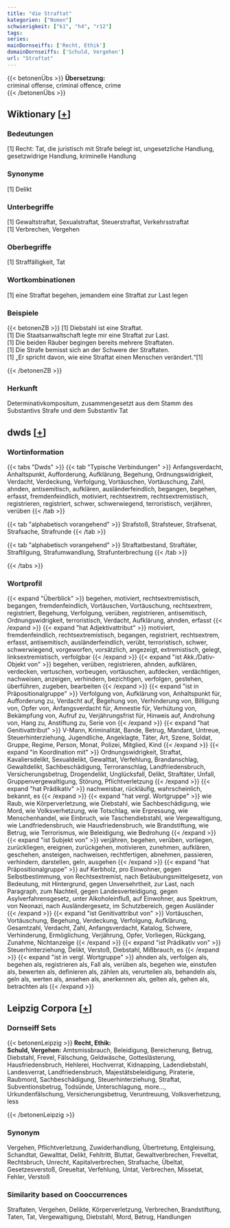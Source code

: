 ```yaml
---
title: "die Straftat"
kategorien: ["Nomen"]
schwierigkeit: ["k1", "h4", "r12"]
tags:
series:
mainDornseiffs: ['Recht, Ethik']
domainDornseiffs: ['Schuld, Vergehen']
url: "Straftat"
---
```


{{< betonenÜbs >}}
**Übersetzung:**  
criminal offense, criminal offence, crime  
{{< /betonenÜbs >}}

## Wiktionary [[+](https://de.wiktionary.org/wiki/Straftat)]

### Bedeutungen
[1] Recht: Tat, die juristisch mit Strafe belegt ist, ungesetzliche Handlung, gesetzwidrige Handlung, kriminelle Handlung  

### Synonyme
[1] Delikt  

### Unterbegriffe
[1] Gewaltstraftat, Sexualstraftat, Steuerstraftat, Verkehrsstraftat  
[1] Verbrechen, Vergehen  

### Oberbegriffe
[1] Straffälligkeit, Tat  

### Wortkombinationen
[1] eine Straftat begehen, jemandem eine Straftat zur Last legen  

### Beispiele
{{< betonenZB >}}
[1] Diebstahl ist eine Straftat.  
[1] Die Staatsanwaltschaft legte mir eine Straftat zur Last.  
[1] Die beiden Räuber begingen bereits mehrere Straftaten.  
[1] Die Strafe bemisst sich an der Schwere der Straftaten.  
[1] „Er spricht davon, wie eine Straftat einen Menschen verändert.“[1]  

{{< /betonenZB >}}
### Herkunft
Determinativkompositum, zusammengesetzt aus dem Stamm des Substantivs Strafe und dem Substantiv Tat  



## dwds [[+](https://www.dwds.de/wb/Straftat)]

### Wortinformation
{{< tabs "Dwds" >}}
{{< tab "Typische Verbindungen" >}}
Anfangsverdacht, Anhaltspunkt, Aufforderung, Aufklärung, Begehung, Ordnungswidrigkeit, Verdacht, Verdeckung, Verfolgung, Vortäuschen, Vortäuschung, Zahl, ahnden, antisemitisch, aufklären, ausländerfeindlich, begangen, begehen, erfasst, fremdenfeindlich, motiviert, rechtsextrem, rechtsextremistisch, registrieren, registriert, schwer, schwerwiegend, terroristisch, verjähren, verüben
{{< /tab >}}

{{< tab "alphabetisch vorangehend" >}}
Strafstoß, Strafsteuer, Strafsenat, Strafsache, Strafrunde
{{< /tab >}}

{{< tab "alphabetisch vorangehend" >}}
Straftatbestand, Straftäter, Straftilgung, Strafumwandlung, Strafunterbrechung
{{< /tab >}}

{{< /tabs >}}

### Wortprofil
{{< expand "Überblick" >}} begehen, motiviert, rechtsextremistisch, begangen, fremdenfeindlich, Vortäuschen, Vortäuschung, rechtsextrem, registriert, Begehung, Verfolgung, verüben, registrieren, antisemitisch, Ordnungswidrigkeit, terroristisch, Verdacht, Aufklärung, ahnden, erfasst {{< /expand >}}
{{< expand "hat Adjektivattribut" >}} motiviert, fremdenfeindlich, rechtsextremistisch, begangen, registriert, rechtsextrem, erfasst, antisemitisch, ausländerfeindlich, verübt, terroristisch, schwer, schwerwiegend, vorgeworfen, vorsätzlich, angezeigt, extremistisch, gelegt, linksextremistisch, verfolgbar {{< /expand >}}
{{< expand "ist Akk./Dativ-Objekt von" >}} begehen, verüben, registrieren, ahnden, aufklären, verdecken, vertuschen, vorbeugen, vortäuschen, aufdecken, verdächtigen, nachweisen, anzeigen, verhindern, bezichtigen, verfolgen, gestehen, überführen, zugeben, bearbeiten {{< /expand >}}
{{< expand "ist in Präpositionalgruppe" >}} Verfolgung von, Aufklärung von, Anhaltspunkt für, Aufforderung zu, Verdacht auf, Begehung von, Verhinderung von, Billigung von, Opfer von, Anfangsverdacht für, Amnestie für, Verhütung von, Bekämpfung von, Aufruf zu, Verjährungsfrist für, Hinweis auf, Androhung von, Hang zu, Anstiftung zu, Serie von {{< /expand >}}
{{< expand "hat Genitivattribut" >}} V-Mann, Kriminalität, Bande, Betrug, Mandant, Untreue, Steuerhinterziehung, Jugendliche, Angeklagte, Täter, Art, Szene, Soldat, Gruppe, Regime, Person, Monat, Polizei, Mitglied, Kind {{< /expand >}}
{{< expand "in Koordination mit" >}} Ordnungswidrigkeit, Straftat, Kavaliersdelikt, Sexualdelikt, Gewalttat, Verfehlung, Brandanschlag, Gewaltdelikt, Sachbeschädigung, Terroranschlag, Landfriedensbruch, Versicherungsbetrug, Drogendelikt, Unglücksfall, Delikt, Straftäter, Unfall, Gruppenvergewaltigung, Störung, Pflichtverletzung {{< /expand >}}
{{< expand "hat Prädikativ" >}} nachweisbar, rückläufig, wahrscheinlich, bekannt, es {{< /expand >}}
{{< expand "hat vergl. Wortgruppe" >}} wie Raub, wie Körperverletzung, wie Diebstahl, wie Sachbeschädigung, wie Mord, wie Volksverhetzung, wie Totschlag, wie Erpressung, wie Menschenhandel, wie Einbruch, wie Taschendiebstahl, wie Vergewaltigung, wie Landfriedensbruch, wie Hausfriedensbruch, wie Brandstiftung, wie Betrug, wie Terrorismus, wie Beleidigung, wie Bedrohung {{< /expand >}}
{{< expand "ist Subjekt von" >}} verjähren, begehen, verüben, vorliegen, zurückliegen, ereignen, zurückgehen, motivieren, zunehmen, aufklären, geschehen, ansteigen, nachweisen, rechtfertigen, abnehmen, passieren, verhindern, darstellen, geln, ausgehen {{< /expand >}}
{{< expand "hat Präpositionalgruppe" >}} auf Kerbholz, pro Einwohner, gegen Selbstbestimmung, von Rechtsextremist, nach Betäubungsmittelgesetz, von Bedeutung, mit Hintergrund, gegen Unversehrtheit, zur Last, nach Paragraph, zum Nachteil, gegen Landesverteidigung, gegen Asylverfahrensgesetz, unter Alkoholeinfluß, auf Einwohner, aus Spektrum, von Neonazi, nach Ausländergesetz, im Schutzbereich, gegen Ausländer {{< /expand >}}
{{< expand "ist Genitivattribut von" >}} Vortäuschen, Vortäuschung, Begehung, Verdeckung, Verfolgung, Aufklärung, Gesamtzahl, Verdacht, Zahl, Anfangsverdacht, Katalog, Schwere, Verhinderung, Ermöglichung, Verjährung, Opfer, Vorliegen, Rückgang, Zunahme, Nichtanzeige {{< /expand >}}
{{< expand "ist Prädikativ von" >}} Steuerhinterziehung, Delikt, Verstoß, Diebstahl, Mißbrauch, es {{< /expand >}}
{{< expand "ist in vergl. Wortgruppe" >}} ahnden als, verfolgen als, begehen als, registrieren als, Fall als, verüben als, begehen wie, einstufen als, bewerten als, definieren als, zählen als, verurteilen als, behandeln als, geln als, werten als, ansehen als, anerkennen als, gelten als, gehen als, betrachten als {{< /expand >}}

## Leipzig Corpora [[+](https://corpora.uni-leipzig.de/en/res?word=Straftat&corpusId=deu_newscrawl-public_2018)]

### Dornseiff Sets
{{< betonenLeipzig >}}
**Recht, Ethik:**  
**Schuld, Vergehen:** Amtsmissbrauch, Beleidigung, Bereicherung, Betrug, Diebstahl, Frevel, Fälschung, Geldwäsche, Gotteslästerung, Hausfriedensbruch, Hehlerei, Hochverrat, Kidnapping, Ladendiebstahl, Landesverrat, Landfriedensbruch, Majestätsbeleidigung, Piraterie, Raubmord, Sachbeschädigung, Steuerhinterziehung, Straftat, Subventionsbetrug, Todsünde, Unterschlagung, more..., Urkundenfälschung, Versicherungsbetrug, Veruntreuung, Volksverhetzung, less  

{{< /betonenLeipzig >}}

### Synonym
Vergehen, Pflichtverletzung, Zuwiderhandlung, Übertretung, Entgleisung, Schandtat, Gewalttat, Delikt, Fehltritt, Bluttat, Gewaltverbrechen, Freveltat, Rechtsbruch, Unrecht, Kapitalverbrechen, Strafsache, Übeltat, Gesetzesverstoß, Greueltat, Verfehlung, Untat, Verbrechen, Missetat, Fehler, Verstoß


### Similarity based on Cooccurrences
Straftaten, Vergehen, Delikte, Körperverletzung, Verbrechen, Brandstiftung, Taten, Tat, Vergewaltigung, Diebstahl, Mord, Betrug, Handlungen

